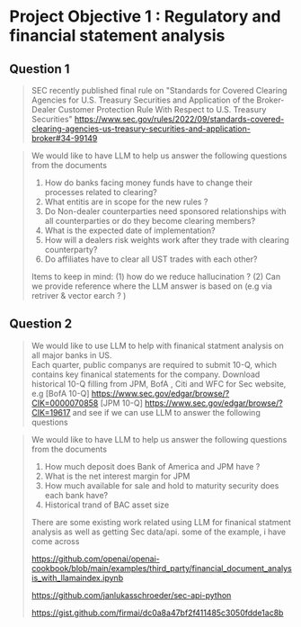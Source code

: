 # Project Objective 1 : Regulatory and financial statement analysis 


## Question 1 
>SEC recently published final rule on "Standards for Covered Clearing Agencies for U.S. Treasury Securities and Application of the Broker-Dealer Customer Protection Rule With Respect to U.S. Treasury Securities"
https://www.sec.gov/rules/2022/09/standards-covered-clearing-agencies-us-treasury-securities-and-application-broker#34-99149

>We would like to have LLM to help us answer the following questions from the documents
><ol>
><li>How do banks facing money funds have to change their processes related to clearing?</li>
><li>What entitis are in scope for the new rules ?</li>
><li>Do Non-dealer counterparties need sponsored relationships with all counterparties or do they become clearing members?</li>
><li>What is the expected date of implementation?</li>
><li>How will a dealers risk weights work after they trade with clearing counterparty?</li>
><li>Do affiliates have to clear all UST trades with each other?</li>
></ol>
> Items to keep in mind:
> (1) how do we reduce hallucination ? (2) Can we provide reference where the LLM answer is based on (e.g via retriver & vector earch ? ) 


## Question 2
> We would like to use LLM to help with finanical statment analysis on all major banks in US.  
Each quarter, public companys are required to submit 10-Q, which contains key finanical statements for the company. 
Download historical 10-Q filling from JPM, BofA , Citi and WFC for Sec website, e.g
>[BofA 10-Q] https://www.sec.gov/edgar/browse/?CIK=0000070858
>[JPM 10-Q] https://www.sec.gov/edgar/browse/?CIK=19617
> and see if we can use LLM to answer the following questions

>We would like to have LLM to help us answer the following questions from the documents
><ol>
><li>How much deposit does Bank of America and JPM have ?</li>
><li>What is the net interest margin for JPM</li>
><li>How much available for sale and hold to maturity security does each bank have?</li>
><li>Historical trand of BAC asset size</li>
></ol>
> There are some existing work related using LLM for finanical statment analysis as well as getting Sec data/api.
> some of the example, i have come across
>
> https://github.com/openai/openai-cookbook/blob/main/examples/third_party/financial_document_analysis_with_llamaindex.ipynb
>
> https://github.com/janlukasschroeder/sec-api-python
>
> https://gist.github.com/firmai/dc0a8a47bf2f411485c3050fdde1ac8b






